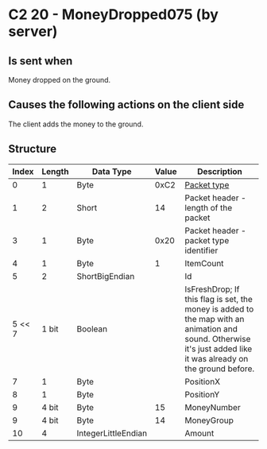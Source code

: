 # C2 20 - MoneyDropped075 (by server)

## Is sent when

Money dropped on the ground.

## Causes the following actions on the client side

The client adds the money to the ground.

## Structure

| Index | Length | Data Type | Value | Description |
|-------|--------|-----------|-------|-------------|
| 0 | 1 |   Byte   | 0xC2  | [Packet type](PacketTypes.md) |
| 1 | 2 |    Short   |   14   | Packet header - length of the packet |
| 3 | 1 |    Byte   | 0x20  | Packet header - packet type identifier |
| 4 | 1 | Byte | 1 | ItemCount |
| 5 | 2 | ShortBigEndian |  | Id |
| 5 << 7 | 1 bit | Boolean |  | IsFreshDrop; If this flag is set, the money is added to the map with an animation and sound. Otherwise it's just added like it was already on the ground before. |
| 7 | 1 | Byte |  | PositionX |
| 8 | 1 | Byte |  | PositionY |
| 9 | 4 bit | Byte | 15 | MoneyNumber |
| 9 | 4 bit | Byte | 14 | MoneyGroup |
| 10 | 4 | IntegerLittleEndian |  | Amount |